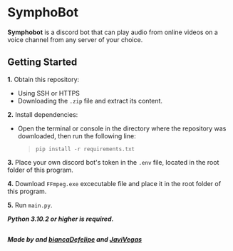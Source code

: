 # **SymphoBot**

**Symphobot** is a discord bot that can play audio from online videos on a voice channel from any server of your choice.

## Getting Started

**1.** Obtain this repository:
  - Using SSH or HTTPS
  - Downloading the `.zip` file and extract its content.

**2.** Install dependencies:
  - Open the terminal or console in the directory where the repository was downloaded, then run the following line:
   
    > `pip install -r requirements.txt`

**3.** Place your own discord bot's token in the `.env` file, located in the root folder of this program.

**4.** Download `FFmpeg.exe` excecutable file and place it in the root folder of this program.

**5.** Run `main.py`.

***Python 3.10.2 or higher is required.***

##

***Made by and [biancaDefelipe](https://github.com/biancaDefelipe) and [JaviVegas](https://github.com/JaviVegas)***